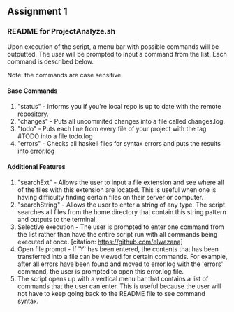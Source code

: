 ## Assignment 1
### README for ProjectAnalyze.sh
Upon execution of the script, a menu bar with possible commands will be outputted. The user will be prompted to input a command from the list. Each command is described below.

Note: the commands are case sensitive.

#### Base Commands
1. "status" - Informs you if you're local repo is up to date with the remote repository.
2. "changes" - Puts all uncommited changes into a file called changes.log.
3. "todo" - Puts each line from every file of your project with the tag #TODO into a file todo.log
4. "errors" - Checks all haskell files for syntax errors and puts the results into error.log

#### Additional Features
1. "searchExt" - Allows the user to input a file extension and see where all of the files with this extension are located. This is useful when one is having difficulty finding certain files on their server or computer.
2. "searchString" - Allows the user to enter a string of any type. The script searches all files from the home directory that contain this string pattern and outputs to the terminal.
3. Selective execution - The user is prompted to enter one command from the list rather than have the entire script run with all commands being executed at once. [citation: https://github.com/elwazana]
4. Open file prompt - If 'Y' has been entered, the contents that has been transferred into a file can be viewed for certain commands. For example, after all errors have been found and moved to error.log with the 'errors' command, the user is prompted to open this error.log file.
5. The script opens up with a vertical menu bar that contains a list of commands that the user can enter. This is useful because the user will not have to keep going back to the README file to see command syntax.
